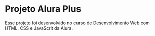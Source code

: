 # Projeto Alura Plus

Esse projeto foi desenvolvido no curso de Desenvolvimento Web com HTML, CSS e JavaScrit da Alura. 
